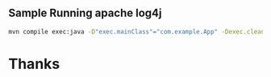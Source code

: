 ## Sample Running apache log4j

```sh
mvn compile exec:java -D"exec.mainClass"="com.example.App" -Dexec.cleanupDaemonThreads=false -Dlog4j.configurationFile=log4j2.xml
```

# Thanks
